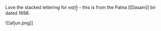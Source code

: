 Love the stacked lettering for ਅਫਜੂੰ - this is from the Patna [[Dasam]] bir dated 1698.

![[afjun.png]]